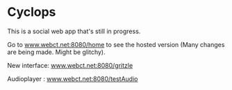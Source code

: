 # Cyclops
This is a social web app that's still in progress. 

Go to www.webct.net:8080/home to see the hosted version (Many changes are being made. Might be glitchy).

New interface: www.webct.net:8080/gritzle

Audioplayer : www.webct.net:8080/testAudio

